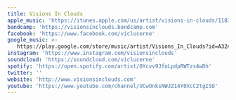 ```yaml
---
title: Visions In Clouds
apple_music: 'https://itunes.apple.com/us/artist/visions-in-clouds/1183391371'
bandcamp: 'https://visionsinclouds.bandcamp.com'
facebook: 'https://www.facebook.com/viclucerne'
google_music: >-
   https://play.google.com/store/music/artist/Visions_In_Clouds?id=A32n6pqrsezb2r5tqb5hgpprlqq
instagram: 'https://www.instagram.com/visionsinclouds'
soundcloud: 'https://soundcloud.com/viclucerne'
spotify: 'https://open.spotify.com/artist/0Ycvv9JfoLpdpRWTzs4wDh'
twitter: ''
website: 'http://www.visionsinclouds.com'
youtube: 'https://www.youtube.com/channel/UCwOnksNWJZ14Y0XcC2tgISQ'
---
```

